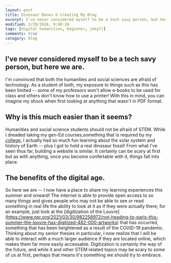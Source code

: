 ```yaml
---
layout: post
title: Dinosaur Bones & Creating My Blog
excerpt: I've never considered myself to be a tech savy person, but here we are.
modified: 2/29/2016, 9:00:24
tags: [digital humanities, beginner, jekyll]
comments: true
category: blog
---
```


## I've never considered myself to be a tech savy person, but here we are.
I'm convinced that both the humanities and social sciences are afraid of technology.  As a student of both, my exposure to things such as this has been limited -- some of my professors won't allow e-books to be used for class and others don't know how to use a printer!  With this in mind, you can imagine my shock when first looking at anything that wasn't in PDF format. 

## Why is this much easier than it seems?
Humanities and social science students should not be afraid of STEM.  While I dreaded taking my gen-Ed courses,something that is required by my <a href="https://www.union.edu/common-curriculum">college</a>, I actually had so much fun learning about the solar system and history of Earth -- plus I got to hold a real dinosaur fossil!  From what I've seen thus far, building a website is similar.  It certainly can be scary at first but as with anything, once you become confertable with it, things fall into place.

## The benefits of the digital age.
So here we are -- I now have a place to share my learning experiences this summer and onward!  The internet is able to provide open access to so many things and gives people who may not be able to see or read something in real life the ability to look at it as if they were actually there; for an example, just look at the [digitization of the Louvre] (https://www.npr.org/2021/03/30/982258972/not-heading-to-paris-this-summer-the-louvre-has-digitized-482-000-artworks) that has occurred, something that has been heightened as a result of the COVID-19 pandemic.  Thinking about my senior thesies in particular, I now realize that I will be able to interact with a much larger audience if they are located online, which makes them far more easily accessable.  Digitization is certainly the way of the future, and while it and other STEM related topics may be scary to some of us at first, perhaps that means it's something we should try to embrace.

